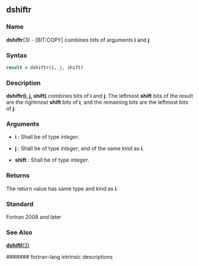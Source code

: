 ## dshiftr
### __Name__

__dshiftr__(3) - \[BIT:COPY\] combines bits of arguments __i__ and __j__


### __Syntax__
```fortran
result = dshiftr(i, j, shift)
```
### __Description__

__dshiftr(i, j, shift)__ combines bits of __i__ and __j__. The leftmost __shift__
bits of the result are the rightmost __shift__ bits of __i__, and the remaining
bits are the leftmost bits of __j__.

### __Arguments__

  - __i__
    : Shall be of type _integer_.

  - __j__
    : Shall be of type _integer_, and of the same kind as __i__.

  - __shift__
    : Shall be of type _integer_.

### __Returns__

The return value has same type and kind as __i__.

### __Standard__

Fortran 2008 and later

### __See Also__

[__dshiftl__(3)](DSHIFTL)

####### fortran-lang intrinsic descriptions
